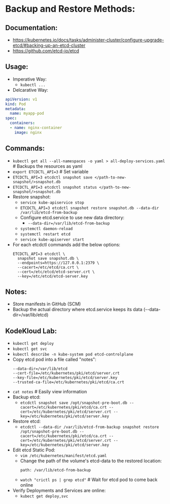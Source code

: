 # Backup and Restore Methods:
## Documentation:
- https://kubernetes.io/docs/tasks/administer-cluster/configure-upgrade-etcd/#backing-up-an-etcd-cluster
- https://github.com/etcd-io/etcd

## Usage:
- Imperative Way:
  - `kubectl ...`
- Delcarative Way:
```yaml
apiVersion: v1
kind: Pod
metadata:
  name: myapp-pod
spec:
  containers:
  - name: nginx-container
    image: nginx
```
## Commands:
- `kubectl get all --all-namespaces -o yaml > all-deploy-services.yaml` # Backups the resources as yaml
- `export ETCDCTL_API=3` # Set variable
- `ETCDCTL_API=3 etcdctl snapshot save </path-to-new-snapshot/>snapshot.db`
- `ETCDCTL_API=3 etcdctl snapshot status </path-to-new-snapshot/>snapshot.db`
- Restore snapshot:
  - `service kube-apiservice stop`
  - `ETCDCTL_API=3 etcdctl snapshot restore snapshot.db --data-dir /var/lib/etcd-from-backup`
  - Configure etcd.service to use new data directory:
    - `--data-dir=/var/lib/etcd-from-backup`
  - `systemctl daemon-reload`
  - `systemctl restart etcd`
  - `service kube-apiserver start`
- For each etcdctl commands add the below options:
  ```
  ETCDCTL_API=3 etcdctl \
    snapshot save snapshot.db \
    --endpoints=https://127.0.0.1:2379 \
    --cacert=/etc/etcd/ca.crt \
    --cert=/etc/etcd/etcd-server.crt \
    --key=/etc/etcd/etcd-server.key
  ```
## Notes:
- Store manifests in GitHub (SCM)
- Backup the actual directory where etcd.service keeps its data (--data-dir=/var/lib/etcd)

## KodeKloud Lab:
- `kubectl get deploy`
- `kubectl get svc`
- `kubectl describe -n kube-system pod etcd-controlplane`
- Copy etcd pod into a file called "notes":
  ```
  --data-dir=/var/lib/etcd
  --cert-file=/etc/kubernetes/pki/etcd/server.crt
  --key-file=/etc/kubernetes/pki/etcd/server.key
  --trusted-ca-file=/etc/kubernetes/pki/etcd/ca.crt
  ```
- `cat notes` # Easily view information
- Backup etcd:
  - `etcdctl snapshot save /opt/snapshot-pre-boot.db --cacert=/etc/kubernetes/pki/etcd/ca.crt --cert=/etc/kubernetes/pki/etcd/server.crt --key=/etc/kubernetes/pki/etcd/server.key`
- Restore etcd:
  - `etcdctl --data-dir /var/lib/etcd-from-backup snapshot restore /opt/snapshot-pre-boot.db --cacert=/etc/kubernetes/pki/etcd/ca.crt --cert=/etc/kubernetes/pki/etcd/server.crt --key=/etc/kubernetes/pki/etcd/server.key`
- Edit etcd Static Pod:
  - `vim /etc/kubernetes/manifest/etcd.yaml`
  - Change the path of the volume's etcd-data to the restored location:
    ```
    path: /var/lib/etcd-from-backup
    ```
  - `watch "crictl ps | grep etcd"` # Wait for etcd pod to come back online
- Verify Deployments and Services are online:
  - `kubect get deploy,svc`

